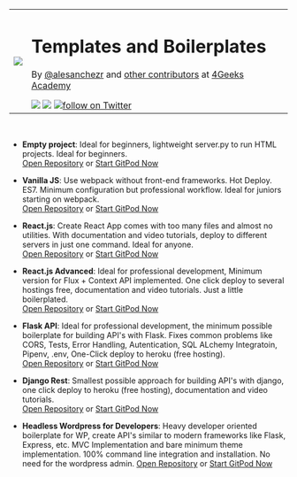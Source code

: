 <table>
  <tr>
    <td><img src="https://assets.breatheco.de/apis/img/images.php?blob&random&cat=icon&tags=4geeks,32"></td>
    <td>
      <h1> Templates and Boilerplates</h1>
      <p>By <a href="https://twitter.com/alesanchezr">@alesanchezr</a> and <a href="https://github.com/4GeeksAcademy/Templates-Boilerplates/graphs/contributors">other contributors</a> at <a href="http://4geeksacademy.co/">4Geeks Academy</a></p>
      <img src="https://img.shields.io/github/last-commit/4geeksacademy/Templates-Boilerplates" />
      <a href="https://breatheco.de"><img src="https://img.shields.io/badge/build_by-Developers-blue" /></a>
      <a href="https://twitter.com/4geeksacademy"><img src="https://img.shields.io/twitter/follow/4geeksacademy?style=social&logo=twitter" alt="follow on Twitter"></a>
    </td>
  </tr>
</table>

<br />

- **Empty project**: Ideal for beginners, lightweight server.py to run HTML projects. Ideal for beginners.  
[Open Repository](https://github.com/4GeeksAcademy/html-hello) or [Start GitPod Now](https://gitpod.io#https://github.com/4GeeksAcademy/html-hello.git)

- **Vanilla JS**: Use webpack without front-end frameworks. Hot Deploy. ES7. Minimum configuration but professional workflow. Ideal for juniors starting on webpack.  
[Open Repository](https://github.com/4GeeksAcademy/vanillajs-hello) or [Start GitPod Now](https://gitpod.io#https://github.com/4GeeksAcademy/vanillajs-hello)

- **React.js**: Create React App comes with too many files and almost no utilities. With documentation and video tutorials, deploy to different servers in just one command. Ideal for anyone.  
[Open Repository](https://github.com/4GeeksAcademy/react-hello) or [Start GitPod Now](https://gitpod.io#https://github.com/4GeeksAcademy/react-hello.git)

- **React.js Advanced**: Ideal for professional development, Minimum version for Flux + Context API implemented. One click deploy to several hostings free, documentation and video tutorials. Just a little boilerplated.  
[Open Repository](https://github.com/4GeeksAcademy/react-hello-webapp) or [Start GitPod Now](https://gitpod.io#https://github.com/4GeeksAcademy/react-hello-webapp.git)

- **Flask API**: Ideal for professional development, the minimum possible boilerplate for building API's with Flask. Fixes common problems like CORS, Tests, Error Handling, Autentication, SQL ALchemy Integratoin, Pipenv, .env, One-Click deploy to heroku (free hosting).  
[Open Repository](https://github.com/4GeeksAcademy/flask-rest-hello) or [Start GitPod Now](https://gitpod.io#https://github.com/4GeeksAcademy/flask-rest-hello.git)

- **Django Rest**: Smallest possible approach for building API's with django, one click deploy to heroku (free hosting), documentation and video tutorials.  
[Open Repository](https://github.com/4GeeksAcademy/django-rest-hello) or [Start GitPod Now](https://gitpod.io#https://github.com/4GeeksAcademy/django-rest-hello.git)

- **Headless Wordpress for Developers**: Heavy developer oriented boilerplate for WP, create API's similar to modern frameworks like Flask, Express, etc. MVC Implementation and bare minimum theme implementation. 100% command line integration and installation. No need for the wordpress admin.
[Open Repository](https://github.com/4GeeksAcademy/wordpress-hello) or [Start GitPod Now](https://gitpod.io#https://github.com/4GeeksAcademy/wordpress-hello.git)

